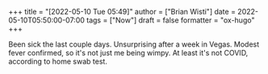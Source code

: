+++
title = "[2022-05-10 Tue 05:49]"
author = ["Brian Wisti"]
date = 2022-05-10T05:50:00-07:00
tags = ["Now"]
draft = false
formatter = "ox-hugo"
+++

Been sick the last couple days. Unsurprising after a week in Vegas. Modest fever confirmed, so it's not just me being wimpy. At least it's not COVID, according to home swab test.
